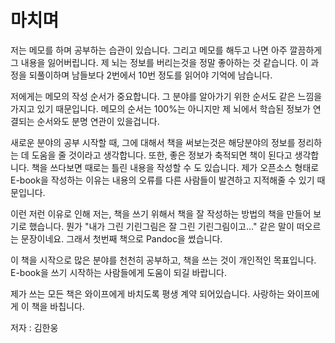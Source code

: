 
# 마치며

저는 메모를 하며 공부하는 습관이 있습니다.
그리고 메모를 해두고 나면 아주 깔끔하게 그 내용을 잃어버립니다.
제 뇌는 정보를 버리는것을 정말 좋아하는 것 같습니다.
이 과정을 되풀이하며 남들보다 2번에서 10번 정도를 읽어야 기억에 남습니다.

저에게는 메모의 작성 순서가 중요합니다.
그 분야를 알아가기 위한 순서도 같은 느낌을 가지고 있기 때문입니다.
메모의 순서는 100%는 아니지만 제 뇌에서 학습된 정보가 연결되는 순서와도 분명 연관이 있을겁니다.

새로운 분야의 공부 시작할 때, 그에 대해서 책을 써보는것은
해당분야의 정보를 정리하는 데 도움을 줄 것이라고 생각합니다.
또한, 좋은 정보가 축적되면 책이 된다고 생각합니다.
책을 쓰다보면 때로는 틀린 내용을 작성할 수 도 있습니다.
제가 오픈소스 형태로 E-book을 작성하는 이유는 내용의 오류를 다른 사람들이 발견하고 지적해줄 수 있기 때문입니다.

이런 저런 이유로 인해
저는, 책을 쓰기 위해서 책을 잘 작성하는 방법의 책을 만들어 보기로 했습니다.
뭔가 "내가 그린 기린그림은 잘 그린 기린그림이고..." 같은 말이 떠오르는 문장이네요.
그래서 첫번째 책으로 Pandoc을 썼습니다.

이 책을 시작으로 많은 분야를 천천히 공부하고, 책을 쓰는 것이 개인적인 목표입니다.
E-book을 쓰기 시작하는 사람들에게 도움이 되길 바랍니다.

제가 쓰는 모든 책은 와이프에게 바치도록 평생 계약 되어있습니다.
사랑하는 와이프에게 이 책을 바칩니다.

저자 : 김한웅

